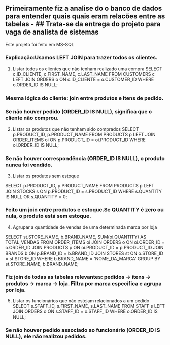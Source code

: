
## Primeiramente fiz a  analise do o banco de dados para entender quais quais eram relacões entre as tabelas - ## Trata-se da entrega  do projeto para vaga de analista de sistemas
Este projeto foi feito em MS-SQL

### Explicação:Usamos LEFT JOIN para trazer todos os clientes.

1. Listar todos os clientes que não tenham realizado uma compra
SELECT c.ID_CLIENTE, c.FIRST_NAME, c.LAST_NAME
FROM CUSTOMERS c
LEFT JOIN ORDERS o
    ON c.ID_CLIENTE = o.CUSTOMER_ID
WHERE o.ORDER_ID IS NULL;


### Mesma lógica do cliente: join entre produtos e itens de pedido.
### Se não houver pedido (ORDER_ID IS NULL), significa que o cliente não comprou.

2. Listar os produtos que não tenham sido comprados
SELECT p.PRODUCT_ID, p.PRODUCT_NAME
FROM PRODUCTS p
LEFT JOIN ORDER_ITEMS oi
    ON p.PRODUCT_ID = oi.PRODUCT_ID
WHERE oi.ORDER_ID IS NULL;


### Se não houver correspondência (ORDER_ID IS NULL), o produto nunca foi vendido.

3. Listar os produtos sem estoque

SELECT p.PRODUCT_ID, p.PRODUCT_NAME
FROM PRODUCTS p
LEFT JOIN STOCKS s
    ON p.PRODUCT_ID = s.PRODUCT_ID
WHERE s.QUANTITY IS NULL OR s.QUANTITY = 0;



### Feito um  join entre produtos e estoque.Se QUANTITY é zero ou nula, o produto está sem estoque.

4. Agrupar a quantidade de vendas de uma determinada marca por loja

SELECT st.STORE_NAME, b.BRAND_NAME, SUM(oi.QUANTITY) AS TOTAL_VENDAS
FROM ORDER_ITEMS oi
JOIN ORDERS o ON oi.ORDER_ID = o.ORDER_ID
JOIN PRODUCTS p ON oi.PRODUCT_ID = p.PRODUCT_ID
JOIN BRANDS b ON p.BRAND_ID = b.BRAND_ID
JOIN STORES st ON o.STORE_ID = st.STORE_ID
WHERE b.BRAND_NAME = 'NOME_DA_MARCA'
GROUP BY st.STORE_NAME, b.BRAND_NAME;



### Fiz join de todas as tabelas relevantes: pedidos → itens → produtos → marca → loja. Filtra por marca específica e agrupa por loja.

5. Listar os funcionários que não estejam relacionados a um pedido
SELECT s.STAFF_ID, s.FIRST_NAME, s.LAST_NAME
FROM STAFF s
LEFT JOIN ORDERS o
    ON s.STAFF_ID = o.STAFF_ID
WHERE o.ORDER_ID IS NULL;


### Se não houver pedido associado ao funcionário (ORDER_ID IS NULL), ele não realizou pedidos.

